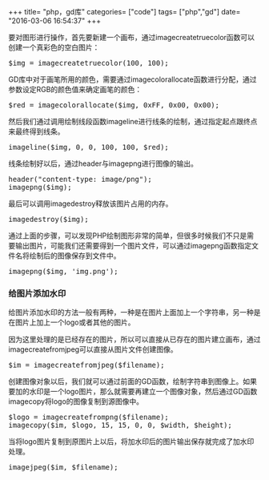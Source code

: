 +++
title= "php，gd库"
categories= ["code"]
tags= ["php","gd"]
date= "2016-03-06 16:54:37"
+++

<div class="entry-content">

要对图形进行操作，首先要新建一个画布，通过imagecreatetruecolor函数可以创建一个真彩色的空白图片：
<pre class="code">$img = imagecreatetruecolor(100, 100);</pre>
GD库中对于画笔所用的颜色，需要通过imagecolorallocate函数进行分配，通过参数设定RGB的颜色值来确定画笔的颜色：
<pre class="code">$red = imagecolorallocate($img, 0xFF, 0x00, 0x00);</pre>
然后我们通过调用绘制线段函数imageline进行线条的绘制，通过指定起点跟终点来最终得到线条。
<pre class="code">imageline($img, 0, 0, 100, 100, $red);</pre>
线条绘制好以后，通过header与imagepng进行图像的输出。
<pre class="code">header("content-type: image/png");
imagepng($img);</pre>
最后可以调用imagedestroy释放该图片占用的内存。
<pre class="code">imagedestroy($img);</pre>
通过上面的步骤，可以发现PHP绘制图形非常的简单，但很多时候我们不只是需要输出图片，可能我们还需要得到一个图片文件，可以通过imagepng函数指定文件名将绘制后的图像保存到文件中。
<pre class="code">imagepng($img, 'img.png');</pre>
<h3>给图片添加水印</h3>
<div id="J_CodeDescr" class="code-description">
<div class="code-desc co">

给图片添加水印的方法一般有两种，一种是在图片上面加上一个字符串，另一种是在图片上加上一个logo或者其他的图片。

因为这里处理的是已经存在的图片，所以可以直接从已存在的图片建立画布，通过imagecreatefromjpeg可以直接从图片文件创建图像。
<pre class="code">$im = imagecreatefromjpeg($filename);</pre>
创建图像对象以后，我们就可以通过前面的GD函数，绘制字符串到图像上。如果要加的水印是一个logo图片，那么就需要再建立一个图像对象，然后通过GD函数imagecopy将logo的图像复制到源图像中。
<pre class="code">$logo = imagecreatefrompng($filename);
imagecopy($im, $logo, 15, 15, 0, 0, $width, $height);</pre>
当将logo图片复制到原图片上以后，将加水印后的图片输出保存就完成了加水印处理。
<pre class="code">imagejpeg($im, $filename);</pre>
</div>
</div>
</div>
